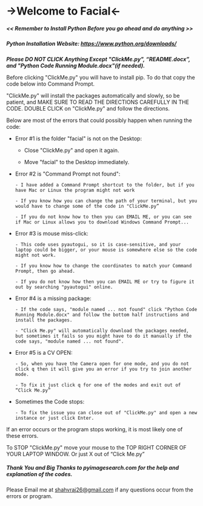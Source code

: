 # ->Welcome to Facial<-
 
 
##### << Remember to Install Python Before you go ahead and do anything >>

##### Python Installation Website: https://www.python.org/downloads/

***Please DO NOT CLICK Anything Except "ClickMe.py", “README.docx”, and "Python Code Running Module.docx"(if needed).***

Before clicking "ClickMe.py" you will have to install pip.
To do that copy the code below into Command Prompt.

"ClickMe.py" will install the packages automatically and slowly, so be patient, and MAKE SURE TO READ THE DIRECTIONS CAREFULLY IN THE CODE. 
DOUBLE CLICK on "ClickMe.py" and follow the directions.

Below are most of the errors that could possibly happen when running the code:

- Error #1 is the folder "facial" is not on the Desktop:
      
     -	Close "ClickMe.py" and open it again.

     -	Move "facial" to the Desktop immediately.

- Error #2 is "Command Prompt not found":
     
      - I have added a Command Prompt shortcut to the folder, but if you have Mac or Linux the program might not work

      -	If you know how you can change the path of your terminal, but you would have to change some of the code in "ClickMe.py”

      -	If you do not know how to then you can EMAIL ME, or you can see if Mac or Linux allows you to download Windows Command Prompt...

- Error #3 is mouse miss-click:
      
      -	This code uses pyautogui, so it is case-sensitive, and your laptop could be bigger, or your mouse is somewhere else so the code might not work.

      -	If you know how to change the coordinates to match your Command Prompt, then go ahead.
  
      -	If you do not know how then you can EMAIL ME or try to figure it out by searching "pyautogui" online. 

- Error #4 is a missing package:
     
      -	If the code says, "module named ... not found" click "Python Code Running Module.docx" and follow the bottom half instructions and install the packages. 

      -	"Click Me.py" will automatically download the packages needed, but sometimes it fails so you might have to do it manually if the code says, "module named ... not found".

- Error #5 is a CV OPEN:
     
      -	So, when you have the Camera open for one mode, and you do not click q then it will give you an error if you try to join another mode. 

      -	To fix it just click q for one of the modes and exit out of “Click Me.py”

- Sometimes the Code stops:
     
      -	To fix the issue you can close out of "ClickMe.py" and open a new instance or just click Enter.

If an error occurs or the program stops working, it is most likely one of these errors.

To STOP "ClickMe.py" move your mouse to the TOP RIGHT CORNER OF YOUR LAPTOP WINDOW. Or just X out of “Click Me.py”

##### Thank You and Big Thanks to pyimagesearch.com for the help and explanation of the codes. 

Please Email me at shahvraj26@gmail.com if any questions occur from the errors or program.
